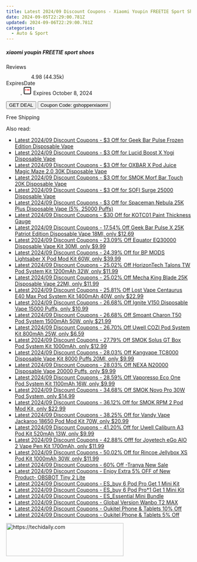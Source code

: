 ```yaml
---
title: Latest 2024/09 Discount Coupons - Xiaomi Youpin FREETIE Sport Shoes
date: 2024-09-05T22:29:00.781Z
updated: 2024-09-06T22:29:00.781Z
categories:
  - Auto & Sport
---
```



<div class="max-w-4xl mx-auto grid grid-cols-1 lg:max-w-5xl lg:gap-x-20 lg:grid-cols-2">
  <div class="relative p-3 col-start-1 row-start-1 flex flex-col-reverse rounded-lg bg-gradient-to-t from-black/75 via-black/0 sm:bg-none sm:row-start-2 sm:p-0 lg:row-start-1">
    <h5 class="mt-1 text-lg font-semibold text-white sm:text-slate-900 md:text-2xl dark:sm:text-white">xiaomi youpin FREETIE sport shoes</h5>
  </div>
  
  <div class="col-start-1 col-end-3 row-start-1 grid gap-4 sm:mb-6 sm:grid-cols-4 lg:col-start-2 lg:row-span-6 lg:row-end-6 lg:mb-0 lg:gap-6">
    
  </div>
  <dl class="row-start-2 mt-4 flex items-center text-xs font-medium sm:row-start-3 sm:mt-1 md:mt-2.5 lg:row-start-2">
    <dt class="sr-only">Reviews</dt>
    <dd class="flex items-center text-indigo-600 dark:text-indigo-400">
      <svg width="24" height="24" fill="none" aria-hidden="true" class="mr-1 stroke-current dark:stroke-indigo-500">
        <path d="m12 5 2 5h5l-4 4 2.103 5L12 16l-5.103 3L9 14l-4-4h5l2-5Z" stroke-width="2" stroke-linecap="round" stroke-linejoin="round" />
      </svg>
      <span>4.98 <span class="font-normal text-slate-400">(44.35k)</span></span>
    </dd>
    <dt class="sr-only">ExpiresDate</dt>
    <dd class="flex items-center">
      <svg width="2" height="2" aria-hidden="true" fill="currentColor" class="mx-3 text-slate-300">
        <circle cx="1" cy="1" r="1" />
      </svg>
      <svg width="24" height="24" viewBox="0 0 24 24" fill="none" stroke="currentColor" stroke-width="2">
        <rect x="3" y="3" width="18" height="18" rx="2" fill="#fff" />
        <path d="M6 10L18 10" stroke="red" stroke-width="2" fill="none" />
        <path d="M10 6L10 18" stroke="#fff" stroke-width="2" fill="none" />
      </svg>
      Expires October 8, 2024    </dd>
  </dl>
  <div class="col-start-1 row-start-3 mt-4 self-center sm:col-start-2 sm:row-span-2 sm:row-start-2 sm:mt-0 lg:col-start-1 lg:row-start-3 lg:row-end-4 lg:mt-6">
    <button type="button" onClick="javascript:window.open(decodeURIComponent('https%3A%2F%2Fwww.shareasale.com%2Fu.cfm%3Fd%3D1118077%26m%3D97331%26u%3D4338022'), '_blank');void(0);" class="rounded-lg bg-red-600 px-3 py-2 text-sm font-medium leading-6 text-white">GET DEAL</button>
    <button type="button" onClick="javascript:window.open(decodeURIComponent('https%3A%2F%2Fwww.shareasale.com%2Fu.cfm%3Fd%3D1118077%26m%3D97331%26u%3D4338022'), '_blank');void(0);" class="border-dashed border-2 border-indigo-600 bg-green-100 text-sm leading-6 font-medium py-2 px-3 rounded-lg">Coupon Code: gshopperxiaomi</button>
  </div>
  <p class="col-start-1 mt-4 text-sm leading-6 sm:col-span-2 lg:col-span-1 lg:row-start-4 lg:mt-6 dark:text-slate-400">
    Free Shipping 
  </p>
</div>
<span class="atpl-alsoreadstyle">Also read:</span>
<div><ul>
<li><a href="https://coupons.techidaily.com/coupon-1120262-share-59344-sale/"><u>Latest 2024/09 Discount Coupons - $3 Off for Geek Bar Pulse Frozen Edition Disposable Vape</u></a></li>
<li><a href="https://coupons.techidaily.com/coupon-1120267-share-59344-sale/"><u>Latest 2024/09 Discount Coupons - $3 Off for Lucid Boost X Yogi Disposable Vape</u></a></li>
<li><a href="https://coupons.techidaily.com/coupon-1120261-share-59344-sale/"><u>Latest 2024/09 Discount Coupons - $3 Off for OXBAR X Pod Juice Magic Maze 2.0 30K Disposable Vape</u></a></li>
<li><a href="https://coupons.techidaily.com/coupon-1120264-share-59344-sale/"><u>Latest 2024/09 Discount Coupons - $3 Off for SMOK Morf Bar Touch 20K Disposable Vape</u></a></li>
<li><a href="https://coupons.techidaily.com/coupon-1120266-share-59344-sale/"><u>Latest 2024/09 Discount Coupons - $3 Off for SOFI Surge 25000 Disposable Vape</u></a></li>
<li><a href="https://coupons.techidaily.com/coupon-1120263-share-59344-sale/"><u>Latest 2024/09 Discount Coupons - $3 Off for Spaceman Nebula 25K Plus Disposable Vape (5%, 25000 Puffs)</u></a></li>
<li><a href="https://coupons.techidaily.com/coupon-1119500-share-116593-sale/"><u>Latest 2024/09 Discount Coupons - $30 Off for KOTC01 Paint Thickness Gauge</u></a></li>
<li><a href="https://coupons.techidaily.com/coupon-1121402-share-90958-sale/"><u>Latest 2024/09 Discount Coupons - 17.54% Off Geek Bar Pulse X 25K Patriot Edition Disposable Vape 18Ml, only $12.69</u></a></li>
<li><a href="https://coupons.techidaily.com/coupon-1106530-share-90958-sale/"><u>Latest 2024/09 Discount Coupons - 23.09% Off Equator EQ30000 Disposable Vape Kit 30Ml, only $9.99</u></a></li>
<li><a href="https://coupons.techidaily.com/coupon-1043618-share-90958-sale/"><u>Latest 2024/09 Discount Coupons - 24.39% Off for BP MODS Lightsaber X Pod Mod Kit 60W, only $39.99</u></a></li>
<li><a href="https://coupons.techidaily.com/coupon-1119447-share-90958-sale/"><u>Latest 2024/09 Discount Coupons - 25.02% Off HorizonTech Talons TW Pod System Kit 1200mAh 32W, only $11.99</u></a></li>
<li><a href="https://coupons.techidaily.com/coupon-1121112-share-90958-sale/"><u>Latest 2024/09 Discount Coupons - 25.02% Off Mecha King Blade 25K Disposable Vape 22Ml, only $11.99</u></a></li>
<li><a href="https://coupons.techidaily.com/coupon-1120248-share-90958-sale/"><u>Latest 2024/09 Discount Coupons - 25.81% Off Lost Vape Centaurus E40 Max Pod System Kit 1400mAh 40W, only $22.99</u></a></li>
<li><a href="https://coupons.techidaily.com/coupon-1121401-share-90958-sale/"><u>Latest 2024/09 Discount Coupons - 26.68% Off Ignite V150 Disposable Vape 15000 Puffs, only $10.99</u></a></li>
<li><a href="https://coupons.techidaily.com/coupon-1119450-share-90958-sale/"><u>Latest 2024/09 Discount Coupons - 26.68% Off Smoant Charon T50 Pod System 1500mAh 50W, only $21.99</u></a></li>
<li><a href="https://coupons.techidaily.com/coupon-1119449-share-90958-sale/"><u>Latest 2024/09 Discount Coupons - 26.70% Off Uwell COZI Pod System Kit 800mAh 25W, only $6.59</u></a></li>
<li><a href="https://coupons.techidaily.com/coupon-1119444-share-90958-sale/"><u>Latest 2024/09 Discount Coupons - 27.79% Off SMOK Solus GT Box Pod System Kit 1000mAh, only $12.99</u></a></li>
<li><a href="https://coupons.techidaily.com/coupon-1063588-share-90958-sale/"><u>Latest 2024/09 Discount Coupons - 28.03% Off Kangvape TC8000 Disposable Vape Kit 8000 Puffs 20Ml, only $9.99</u></a></li>
<li><a href="https://coupons.techidaily.com/coupon-1092628-share-90958-sale/"><u>Latest 2024/09 Discount Coupons - 28.03% Off NEXA N20000 Disposable Vape 20000 Puffs, only $9.99</u></a></li>
<li><a href="https://coupons.techidaily.com/coupon-1120246-share-90958-sale/"><u>Latest 2024/09 Discount Coupons - 28.59% Off Vaporesso Eco One Pod System Kit 1100mAh 16W, only $9.99</u></a></li>
<li><a href="https://coupons.techidaily.com/coupon-1081664-share-90958-sale/"><u>Latest 2024/09 Discount Coupons - 34.68% Off SMOK Novo Pro 30W Pod System, only $14.99</u></a></li>
<li><a href="https://coupons.techidaily.com/coupon-681876-share-90958-sale/"><u>Latest 2024/09 Discount Coupons - 36.12% Off for SMOK RPM 2 Pod Mod Kit, only $22.99</u></a></li>
<li><a href="https://coupons.techidaily.com/coupon-1056483-share-90958-sale/"><u>Latest 2024/09 Discount Coupons - 38.25% Off for Vandy Vape Jackaroo 18650 Pod Mod Kit 70W, only $20.99</u></a></li>
<li><a href="https://coupons.techidaily.com/coupon-971155-share-90958-sale/"><u>Latest 2024/09 Discount Coupons - 41.20% Off for Uwell Caliburn A3 Pod Kit 520mAh 13W, only $9.99</u></a></li>
<li><a href="https://coupons.techidaily.com/coupon-1040487-share-90958-sale/"><u>Latest 2024/09 Discount Coupons - 42.88% Offf for Joyetech eGo AIO 2 Vape Pen Kit 1700mAh, only $11.99</u></a></li>
<li><a href="https://coupons.techidaily.com/coupon-983589-share-90958-sale/"><u>Latest 2024/09 Discount Coupons - 50.02% Off for Rincoe Jellybox XS Pod Kit 1000mAh 30W, only $11.99</u></a></li>
<li><a href="https://coupons.techidaily.com/coupon-1119770-share-93338-sale/"><u>Latest 2024/09 Discount Coupons - 60% Off -Tranya New Sale</u></a></li>
<li><a href="https://coupons.techidaily.com/coupon-1119441-share-114666-sale/"><u>Latest 2024/09 Discount Coupons - Enjoy Extra 5% OFF of New Product- OBSBOT Tiny 2 Lite</u></a></li>
<li><a href="https://coupons.techidaily.com/coupon-1120283-share-92020-sale/"><u>Latest 2024/09 Discount Coupons - ES_buy 6 Pod Pro Get 1 Mini Kit</u></a></li>
<li><a href="https://coupons.techidaily.com/coupon-1120279-share-92020-sale/"><u>Latest 2024/09 Discount Coupons - ES_buy 6 Pod Pro*1 Get 1 Mini Kit</u></a></li>
<li><a href="https://coupons.techidaily.com/coupon-1120270-share-92020-sale/"><u>Latest 2024/09 Discount Coupons - ES_Essential Mini Bundle</u></a></li>
<li><a href="https://coupons.techidaily.com/coupon-1118718-share-97331-sale/"><u>Latest 2024/09 Discount Coupons - Global Version Wanbo T2 MAX</u></a></li>
<li><a href="https://coupons.techidaily.com/coupon-1117276-share-128178-sale/"><u>Latest 2024/09 Discount Coupons - Oukitel Phone & Tablets 10% Off</u></a></li>
<li><a href="https://coupons.techidaily.com/coupon-1117275-share-128178-sale/"><u>Latest 2024/09 Discount Coupons - Oukitel Phone & Tablets 5% Off</u></a></li>
</ul></div>

<ins class="adsbygoogle"
      style="display:block"
      data-ad-client="ca-pub-7571918770474297"
      data-ad-slot="8358498916"
      data-ad-format="auto"
      data-full-width-responsive="true"></ins>
<!-- affiliate ads begin -->
<a href="https://aligracehair.sjv.io/c/5597632/2135401/19272" target="_top" id="2135401">
  <img src="//a.impactradius-go.com/display-ad/19272-2135401" border="0" alt="https://techidaily.com" width="320" height="90"/>
</a>
<img height="0" width="0" src="https://aligracehair.sjv.io/i/5597632/2135401/19272" style="position:absolute;visibility:hidden;" border="0" />
<!-- affiliate ads end -->